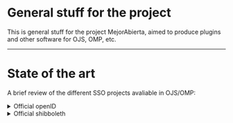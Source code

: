 # General stuff for the project

This is general stuff for the project MejorAbierta, aimed to produce plugins and other software for OJS, OMP, etc.

---


# State of the art

A brief review of the different SSO projects avaliable in OJS/OMP:


<details>
<summary>
Official openID
</summary>

[Repo Official openID](https://github.com/pkp/openid) 
- Developer: PKP 
- Ver: OJS 3.4.0 (LATEST) 
- Protocol: openID
- Last update: Dec 12, 2024 
- Data: (RS256) JWT : 
```php
  {
   	'id' => $jwtPayload->sub ?? null,
	'email' => $jwtPayload->email ?? null,
	'username' => $jwtPayload->preferred_username ?? null,
	'given_name' => $jwtPayload->given_name ?? null,
	'family_name' => $jwtPayload->family_name ?? null,
	'email_verified' => $jwtPayload->email_verified ?? null,
  }
  ```
- Review: Working
- Algorithm: AES-256-CBC
- Authentication Type: Authentication Code Flow
- PKCE: No
</details>

<details>
<summary>
Official shibboleth
</summary>

[Official shibboleth](https://github.com/pkp/shibboleth)
 
 - Developer : Alec (PKP) 
 - Ver: OJS 3.2+ 
 - Protocol: SAMLv2 
 - Last update: 2 y. ago
 -  Data : 
 -- Shibboleth UIN
 -- first or given name<br/>- last, family, or surname<br/>- personal initials<br/>- e-mail address<br/>- telephone number<br/>- postal mailing address 
 - Review: Stuck on error Settings 
</details>


